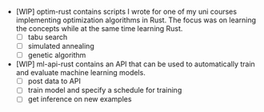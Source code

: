- [WIP] optim-rust contains scripts I wrote for one of my uni courses implementing optimization algorithms in Rust. The focus was on learning the concepts while at the same time learning Rust.
    - [ ] tabu search
    - [ ] simulated annealing
    - [ ] genetic algorithm
- [WIP] ml-api-rust contains an API that can be used to automatically train and evaluate machine learning models.
    - [ ] post data to API
    - [ ] train model and specify a schedule for training
    - [ ] get inference on new examples